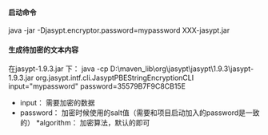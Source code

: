 #### 启动命令
java -jar -Djasypt.encryptor.password=mypassword XXX-jasypt.jar
#### 生成待加密的文本内容
在jasypt-1.9.3.jar 下：
java -cp  D:\maven_lib\org\jasypt\jasypt\1.9.3\jasypt-1.9.3.jar org.jasypt.intf.cli.JasyptPBEStringEncryptionCLI input="mypassword" password=35579B7F9C8CB15E
* input： 需要加密的数据
* password： 加密时候使用的salt值（需要和项目启动加入的password是一致的）
*algorithm： 加密算法，默认的即可